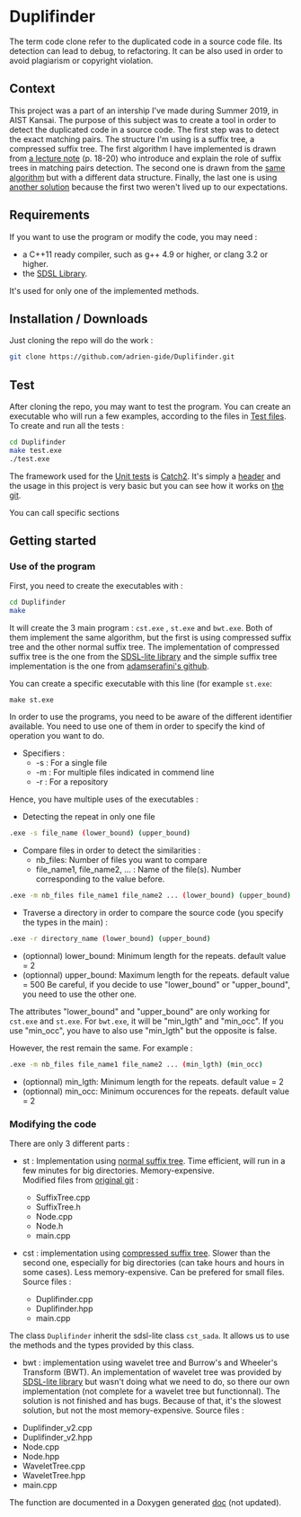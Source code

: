# Duplifinder
The term code clone refer to the duplicated code in a source code file. Its detection can lead to debug, to refactoring. It can be also used in order to avoid plagiarism or copyright violation.

## Context
This project was a part of an intership I've made during Summer 2019, in AIST Kansai. The purpose of this subject was to create a tool in order to detect the duplicated code in a source code. The first step was to detect the exact matching pairs. The structure I'm using is a suffix tree, a compressed suffix tree. The first algorithm I have implemented is drawn from [a lecture note][drop] (p. 18-20) who introduce and explain the role of suffix trees in matching pairs detection. The second one is drawn from the [same algorithm][drop] but with a different data structure. Finally, the last one is using [another solution][beller] because the first two weren't lived up to our expectations.

## Requirements

If you want to use the program or modify the code, you may need : 
* a C++11 ready compiler, such as g++ 4.9 or higher, or clang 3.2 or higher.
* the [SDSL Library][sdsl].

It's used for only one of the implemented methods.

## Installation / Downloads

Just cloning the repo will do the work : 
```sh
git clone https://github.com/adrien-gide/Duplifinder.git
```
## Test

After cloning the repo, you may want to test the program. You can create an executable who will run a few examples, according to the files in [Test files](Test%20files/).
To create and run all the tests : 
```sh
cd Duplifinder
make test.exe
./test.exe
```
The framework used for the [Unit tests][test] is [Catch2][catch]. It's simply a [header][header] and the usage in this project is very basic but you can see how it works on [the git][catch].

You can call specific sections 

## Getting started

### Use of the program

First, you need to create the executables with :
```sh
cd Duplifinder
make
```
It will create the 3 main program : `cst.exe` , `st.exe` and `bwt.exe`. Both of them implement the same algorithm, but the first is using compressed suffix tree and the other normal suffix tree. The implementation of compressed suffix tree is the one from the [SDSL-lite library][sdsl] and the simple suffix tree implementation is the one from [adamserafini's github][adam].

You can create a specific executable with this line (for example `st.exe`: 
```
make st.exe
```

In order to use the programs, you need to be aware of the different identifier available. You need to use one of them in order to specify the kind of operation you want to do.
* Specifiers :
    + -s : For a single file
    + -m : For multiple files indicated in commend line
    + -r : For a repository


Hence, you have multiple uses of the executables : 
* Detecting the repeat in only one file 
```sh
.exe -s file_name (lower_bound) (upper_bound)
```
* Compare files in order to detect the similarities :
    + nb_files: Number of files you want to compare
    + file_name1, file_name2, ... : Name of the file(s). Number corresponding to the value before.

```sh
.exe -m nb_files file_name1 file_name2 ... (lower_bound) (upper_bound)
```
* Traverse a directory in order to compare the source code (you specify the types in the main) :
```sh
.exe -r directory_name (lower_bound) (upper_bound)
```

* (optionnal) lower_bound: Minimum length for the repeats. default value = 2
* (optionnal) upper_bound: Maximum length for the repeats. default value = 500
Be careful, if you decide to use "lower_bound" or "upper_bound", you need to use the other one.

The attributes "lower_bound" and "upper_bound" are only working for  `cst.exe`  and `st.exe`. For `bwt.exe`, it will be "min_lgth" and "min_occ". If you use "min_occ", you have to also use "min_lgth" but the opposite is false.

However, the rest remain the same. For example :
```sh
.exe -m nb_files file_name1 file_name2 ... (min_lgth) (min_occ)
```
* (optionnal) min_lgth: Minimum length for the repeats. default value = 2
* (optionnal) min_occ: Minimum occurences for the repeats. default value = 2
 
### Modifying the code

There are only 3 different parts :
* st : Implementation using [normal suffix tree][adam]. Time efficient, will run in a few minutes for big directories. Memory-expensive.  
Modified files from [original git][adam] :

    + SuffixTree.cpp
    + SuffixTree.h
    + Node.cpp
    + Node.h
    + main.cpp

* cst : implementation using [compressed suffix tree][sdsl]. Slower than the second one, especially for big directories (can take hours and hours in some cases). Less memory-expensive. Can be prefered for small files.
Source files : 
        
    + Duplifinder.cpp
    + Duplifinder.hpp
    + main.cpp

The class `Duplifinder` inherit the sdsl-lite class `cst_sada`. It allows us to use the methods and the types provided by this class. 

* bwt : implementation using wavelet tree and Burrow's and Wheeler's Transform (BWT). An implementation of wavelet tree was provided by [SDSL-lite library][sdsl] but wasn't doing what we need to do, so there our own implementation (not complete for a wavelet tree but functionnal). The solution is not finished and has bugs. Because of that, it's the slowest solution, but not the most memory-expensive.
Source files : 

+ Duplifinder_v2.cpp
+ Duplifinder_v2.hpp
+ Node.cpp
+ Node.hpp
+ WaveletTree.cpp
+ WaveletTree.hpp
+ main.cpp


The function are documented in a Doxygen generated [doc][doc] (not updated).


[drop]: https://www.dropbox.com/s/mjvccs6hq69cage/05-SuffixTrees.pdf?dl=0 "Lecture note"
[sdsl]: https://github.com/simongog/sdsl-lite "Git SDSL"
[catch]: https://github.com/catchorg/Catch2 "Git Catch"
[header]: https://github.com/adrien-gide/Duplifinder/blob/master/catch.hpp "Catch file"
[test]: https://github.com/adrien-gide/Duplifinder/blob/master/test.cpp "Test file"
[doc]: https://adrien-gide.github.io/Duplifinder/ "doxygen"
[adam]: https://github.com/adamserafini/suffix-tree "Git suffix tree"
[beller]: https://link.springer.com/content/pdf/10.1007%2F978-3-642-34109-0_11.pdf "second algorithm"
